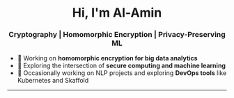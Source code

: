 <h1 align="center">Hi, I'm Al-Amin</h1>
<h3 align="center">Cryptography | Homomorphic Encryption | Privacy-Preserving ML</h3>

- 🔐 Working on **homomorphic encryption for big data analytics**
- 🤖 Exploring the intersection of **secure computing and machine learning**
- 💬 Occasionally working on NLP projects and exploring **DevOps tools** like Kubernetes and Skaffold

---
